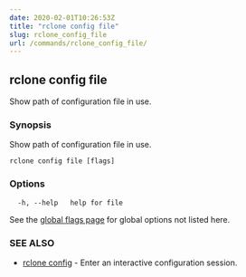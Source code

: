 ```yaml
---
date: 2020-02-01T10:26:53Z
title: "rclone config file"
slug: rclone_config_file
url: /commands/rclone_config_file/
---
```

## rclone config file

Show path of configuration file in use.

### Synopsis

Show path of configuration file in use.

```
rclone config file [flags]
```

### Options

```
  -h, --help   help for file
```

See the [global flags page](/flags/) for global options not listed here.

### SEE ALSO

* [rclone config](/commands/rclone_config/)	 - Enter an interactive configuration session.


